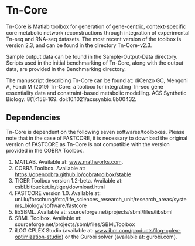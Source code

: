 # Tn-Core

Tn-Core is Matlab toolbox for generation of gene-centric, context-specific core metabolic network reconstructions through integration of experimental Tn-seq and RNA-seq datasets. The most recent version of the toolbox is version 2.3, and can be found in the directory Tn-Core-v2.3.

Sample output data can be found in the Sample-Output-Data directory. Scripts used in the initial benchmarking of Tn-Core, along with the output data, are provided in the Benchmarking directory.

The manuscript describing Tn-Core can be found at:
diCenzo GC, Mengoni A, Fondi M (2019) Tn-Core: a toolbox for integrating Tn-seq gene essentiality data and constraint-based metabolic modelling. ACS Synthetic Biology. 8(1):158-169. doi:10.1021/acssynbio.8b00432.

## Dependencies

Tn-Core is dependent on the following seven softwares/toolboxes. Please note that in the case of FASTCORE, it is necessary to download the original version of FASTCORE as Tn-Core is not compatible with the version provided in the COBRA Toolbox.

1.    MATLAB. Available at: www.mathworks.com.
2.    COBRA Toolbox. Available at: https://opencobra.github.io/cobratoolbox/stable
3.    TIGER Toolbox version 1.2-beta. Available at: csbl.bitbucket.io/tiger/download.html
4.    FASTCORE version 1.0. Available at: uni.lu/forschung/fstc/life_sciences_research_unit/research_areas/systems_biology/software/fastcore
5.    libSBML. Available at: sourceforge.net/projects/sbml/files/libsbml
6.    SBML Toolbox. Available at: sourceforge.net/projects/sbml/files/SBMLToolbox
7.    iLOG CPLEX Studio (available at: www.ibm.com/products/ilog-cplex-optimization-studio) or the Gurobi solver (available at: gurobi.com).
